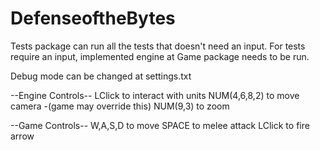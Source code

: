 # DefenseoftheBytes
Tests package can run all the tests that doesn't need an input.
For tests require an input, implemented engine at Game package needs to be run.

Debug mode can be changed at settings.txt

--Engine Controls--
LClick to interact with units
NUM(4,6,8,2) to move camera -(game may override this)
NUM(9,3) to zoom

--Game Controls--
W,A,S,D to move
SPACE to melee attack
LClick to fire arrow